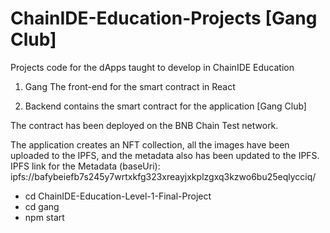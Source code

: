 # ChainIDE-Education-Projects [Gang Club]

Projects code for the dApps taught to develop in ChainIDE Education

1. Gang
   The front-end for the smart contract in React

2. Backend
   contains the smart contract for the application [Gang Club]


The contract has been deployed on the BNB Chain Test network.

The application creates an NFT collection, all the images have been uploaded to the IPFS, and the metadata also has been updated to the IPFS.
IPFS link for the Metadata (baseUri): ipfs://bafybeiefb7s245y7wrtxkfg323xreayjxkplzgxq3kzwo6bu25eqlycciq/


- cd ChainIDE-Education-Level-1-Final-Project
- cd gang
- npm start


